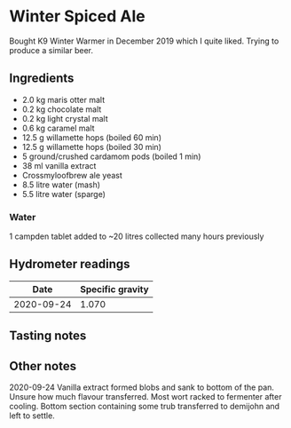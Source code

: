 # Winter Spiced Ale

Bought K9 Winter Warmer in December 2019 which I quite liked. Trying to produce a similar beer.

## Ingredients

* 2.0 kg maris otter malt
* 0.2 kg chocolate malt
* 0.2 kg light crystal malt
* 0.6 kg caramel malt
* 12.5 g willamette hops (boiled 60 min)  
* 12.5 g willamette hops (boiled 30 min)  
* 5 ground/crushed cardamom pods (boiled 1 min)
* 38 ml vanilla extract
* Crossmyloofbrew ale yeast
* 8.5 litre water (mash)
* 5.5 litre water (sparge)

### Water

1 campden tablet added to ~20 litres collected many hours previously

## Hydrometer readings

| Date       | Specific gravity |
| ---------- | ---------------- |
| 2020-09-24 | 1.070            |

## Tasting notes

## Other notes

2020-09-24 Vanilla extract formed blobs and sank to bottom of the pan. Unsure how much flavour transferred. Most wort
racked to fermenter after cooling. Bottom section containing some trub transferred to demijohn and left to settle.
